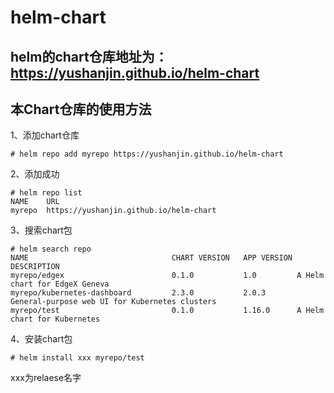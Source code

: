 # helm-chart

## helm的chart仓库地址为：https://yushanjin.github.io/helm-chart

## 本Chart仓库的使用方法

1、添加chart仓库
```
# helm repo add myrepo https://yushanjin.github.io/helm-chart
```

2、添加成功
```
# helm repo list
NAME  	URL                                   
myrepo	https://yushanjin.github.io/helm-chart
```

3、搜索chart包
```
# helm search repo
NAME                              	CHART VERSION	APP VERSION	DESCRIPTION                                   
myrepo/edgex                      	0.1.0        	1.0        	A Helm chart for EdgeX Geneva                 
myrepo/kubernetes-dashboard       	2.3.0        	2.0.3      	General-purpose web UI for Kubernetes clusters
myrepo/test                       	0.1.0        	1.16.0     	A Helm chart for Kubernetes 
```

4、安装chart包
```
# helm install xxx myrepo/test
```

xxx为relaese名字

